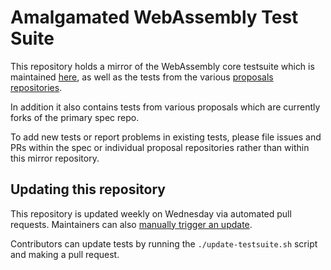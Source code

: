 Amalgamated WebAssembly Test Suite
==================================

This repository holds a mirror of the WebAssembly core testsuite which is
maintained [here](https://github.com/WebAssembly/spec/tree/main/test/core),
as well as the tests from the various [proposals
repositories](https://github.com/WebAssembly/proposals/blob/master/README.md).

In addition it also contains tests from various proposals which are currently
forks of the primary spec repo.

To add new tests or report problems in existing tests, please file issues and
PRs within the spec or individual proposal repositories rather than within this
mirror repository.


## Updating this repository

This repository is updated weekly on Wednesday via automated pull requests.
Maintainers can also
[manually trigger an update](https://github.com/WebAssembly/testsuite/actions/workflows/autoupdate.yml).

Contributors can update tests by running the `./update-testsuite.sh` script and
making a pull request.
